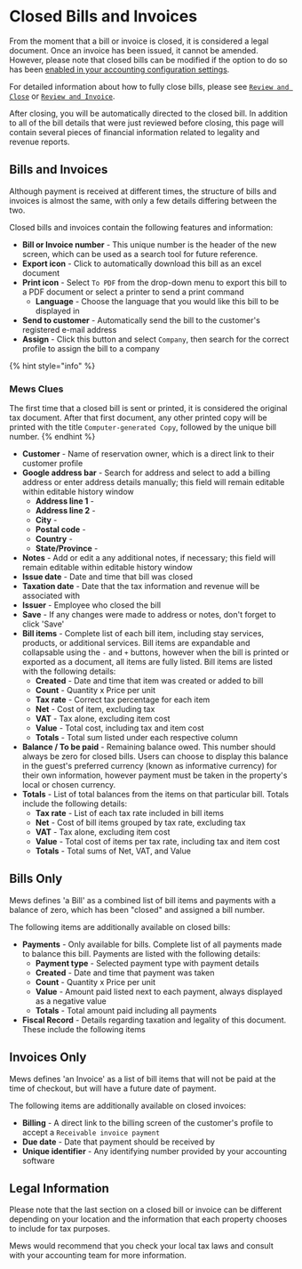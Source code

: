 # Closed Bills and Invoices

From the moment that a bill or invoice is closed, it is considered a legal document. Once an invoice has been issued, it cannot be amended. However, please note that closed bills can be modified if the option to do so has been [enabled in your accounting configuration settings](https://mews-systems.gitbook.io/guide/commander/settings/finance-settings/accounting-configuration). 

For detailed information about how to fully close bills, please see [`Review and Close`](review-and-close.md) or [`Review and Invoice`](review-and-invoice.md).

After closing, you will be automatically directed to the closed bill. In addition to all of the bill details that were just reviewed before closing, this page will contain several pieces of financial information related to legality and revenue reports.

## Bills and Invoices

Although payment is received at different times, the structure of bills and invoices is almost the same, with only a few details differing between the two.

Closed bills and invoices contain the following features and information:

* **Bill or Invoice number** - This unique number is the header of the new screen, which can be used as a search tool for future reference. 
* **Export icon** - Click to automatically download this bill as an excel document
* **Print icon** - Select `To PDF` from the drop-down menu to export this bill to a PDF document or select a printer to send a print command
  * **Language** - Choose the language that you would like this bill to be displayed in
* **Send to customer** - Automatically send the bill to the customer's registered e-mail address
* **Assign** - Click this button and select `Company`, then search for the correct profile to assign the bill to a company

{% hint style="info" %}
### Mews Clues

The first time that a closed bill is sent or printed, it is considered the original tax document. After that first document, any other printed copy will be printed with the title `Computer-generated Copy`, followed by the unique bill number.
{% endhint %}

* **Customer** - Name of reservation owner, which is a direct link to their customer profile
* **Google address bar** - Search for address and select to add a billing address or enter address details manually; this field will remain editable within editable history window
  * **Address line 1** - 
  * **Address line 2** - 
  * **City** - 
  * **Postal code** -
  * **Country** - 
  * **State/Province** - 
* **Notes** - Add or edit a any additional notes, if necessary; this field will remain editable within editable history window
* **Issue date** - Date and time that bill was closed
* **Taxation date** - Date that the tax information and revenue will be associated with
* **Issuer** - Employee who closed the bill
* **Save** - If any changes were made to address or notes, don't forget to click 'Save'
* **Bill items** - Complete list of each bill item, including stay services, products, or additional services. Bill items are expandable and collapsable using the `-` and `+` buttons, however when the bill is printed or exported as a document, all items are fully listed. Bill items are listed with the following details:
  * **Created** - Date and time that item was created or added to bill
  * **Count** - Quantity x Price per unit
  * **Tax rate** - Correct tax percentage for each item
  * **Net** - Cost of item, excluding tax
  * **VAT** - Tax alone, excluding item cost
  * **Value** - Total cost, including tax and item cost
  * **Totals** - Total sum listed under each respective column
* **Balance / To be paid** - Remaining balance owed. This number should always be zero for closed bills. Users can choose to display this balance in the guest's preferred currency \(known as informative currency\) for their own information, however payment must be taken in the property's local or chosen currency.
* **Totals** - List of total balances from the items on that particular bill. Totals include the following details:
  * **Tax rate** - List of each tax rate included in bill items
  * **Net** - Cost of bill items grouped by tax rate, excluding tax
  * **VAT** - Tax alone, excluding item cost
  * **Value** - Total cost of items per tax rate, including tax and item cost
  * **Totals** - Total sums of Net, VAT, and Value

## Bills Only

Mews defines 'a Bill' as a combined list of bill items and payments with a balance of zero, which has been "closed" and assigned a bill number.

The following items are additionally available on closed bills:

* **Payments** - Only available for bills. Complete list of all payments made to balance this bill. Payments are listed with the following details:
  * **Payment type** - Selected payment type with payment details
  * **Created** - Date and time that payment was taken
  * **Count** - Quantity x Price per unit
  * **Value** - Amount paid listed next to each payment, always displayed as a negative value
  * **Totals** - Total amount paid including all payments
* **Fiscal Record** - Details regarding taxation and legality of this document. These include the following items

## Invoices Only

Mews defines 'an Invoice' as a list of bill items that will not be paid at the time of checkout, but will have a future date of payment.

The following items are additionally available on closed invoices:

* **Billing** - A direct link to the billing screen of the customer's profile to accept a `Receivable invoice payment`
* **Due date** - Date that payment should be received by
* **Unique identifier** - Any identifying number provided by your accounting software

## Legal Information

Please note that the last section on a closed bill or invoice can be different depending on your location and the information that each property chooses to include for tax purposes.

Mews would recommend that you check your local tax laws and consult with your accounting team for more information.

